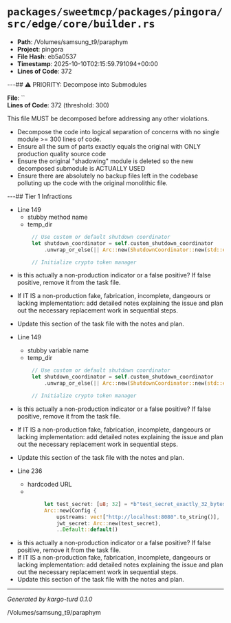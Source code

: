 # `packages/sweetmcp/packages/pingora/src/edge/core/builder.rs`

- **Path**: /Volumes/samsung_t9/paraphym
- **Project**: pingora
- **File Hash**: eb5a0537  
- **Timestamp**: 2025-10-10T02:15:59.791094+00:00  
- **Lines of Code**: 372

---## ⚠️ PRIORITY: Decompose into Submodules

**File**: ``  
**Lines of Code**: 372 (threshold: 300)

This file MUST be decomposed before addressing any other violations.

- Decompose the code into logical separation of concerns with no single module >= 300 lines of code. 
- Ensure all the sum of parts exactly equals the original with ONLY production quality source code
- Ensure the original "shadowing" module is deleted so the new decomposed submodule is ACTUALLY USED
- Ensure there are absolutely no backup files left in the codebase polluting up the code with the original monolithic file.

---## Tier 1 Infractions 


- Line 149
  - stubby method name
  - temp_dir

```rust
        // Use custom or default shutdown coordinator
        let shutdown_coordinator = self.custom_shutdown_coordinator
            .unwrap_or_else(|| Arc::new(ShutdownCoordinator::new(std::env::temp_dir().join("sweetmcp"))));

        // Initialize crypto token manager
```

- is this actually a non-production indicator or a false positive? If false positive, remove it from the task file.
- If IT IS a non-production fake, fabrication, incomplete, dangeours or lacking implementation: add detailed notes explaining the issue and plan out the necessary replacement work in sequential steps. 
- Update this section of the task file with the notes and plan.


- Line 149
  - stubby variable name
  - temp_dir

```rust
        // Use custom or default shutdown coordinator
        let shutdown_coordinator = self.custom_shutdown_coordinator
            .unwrap_or_else(|| Arc::new(ShutdownCoordinator::new(std::env::temp_dir().join("sweetmcp"))));

        // Initialize crypto token manager
```

- is this actually a non-production indicator or a false positive? If false positive, remove it from the task file.
- If IT IS a non-production fake, fabrication, incomplete, dangeours or lacking implementation: add detailed notes explaining the issue and plan out the necessary replacement work in sequential steps. 
- Update this section of the task file with the notes and plan.


- Line 236
  - hardcoded URL
  - 

```rust
            let test_secret: [u8; 32] = *b"test_secret_exactly_32_bytes!!!!";
            Arc::new(Config {
                upstreams: vec!["http://localhost:8080".to_string()],
                jwt_secret: Arc::new(test_secret),
                ..Default::default()
```

- is this actually a non-production indicator or a false positive? If false positive, remove it from the task file.
- If IT IS a non-production fake, fabrication, incomplete, dangeours or lacking implementation: add detailed notes explaining the issue and plan out the necessary replacement work in sequential steps. 
- Update this section of the task file with the notes and plan.

---

*Generated by kargo-turd 0.1.0*

/Volumes/samsung_t9/paraphym